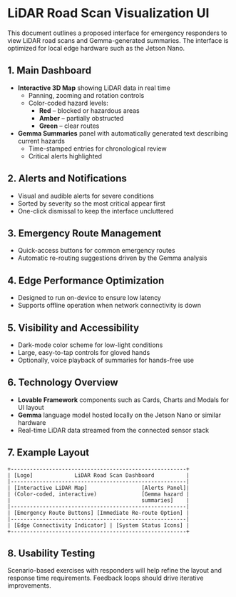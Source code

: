 # LiDAR Road Scan Visualization UI

This document outlines a proposed interface for emergency responders to view LiDAR road scans and Gemma-generated summaries. The interface is optimized for local edge hardware such as the Jetson Nano.

## 1. Main Dashboard

- **Interactive 3D Map** showing LiDAR data in real time
  - Panning, zooming and rotation controls
  - Color-coded hazard levels:
    - **Red** – blocked or hazardous areas
    - **Amber** – partially obstructed
    - **Green** – clear routes
- **Gemma Summaries** panel with automatically generated text describing current hazards
  - Time-stamped entries for chronological review
  - Critical alerts highlighted

## 2. Alerts and Notifications

- Visual and audible alerts for severe conditions
- Sorted by severity so the most critical appear first
- One-click dismissal to keep the interface uncluttered

## 3. Emergency Route Management

- Quick-access buttons for common emergency routes
- Automatic re-routing suggestions driven by the Gemma analysis

## 4. Edge Performance Optimization

- Designed to run on-device to ensure low latency
- Supports offline operation when network connectivity is down

## 5. Visibility and Accessibility

- Dark-mode color scheme for low-light conditions
- Large, easy-to-tap controls for gloved hands
- Optionally, voice playback of summaries for hands-free use

## 6. Technology Overview

- **Lovable Framework** components such as Cards, Charts and Modals for UI layout
- **Gemma** language model hosted locally on the Jetson Nano or similar hardware
- Real-time LiDAR data streamed from the connected sensor stack

## 7. Example Layout

```
+-------------------------------------------------------+
| [Logo]             LiDAR Road Scan Dashboard          |
|-------------------------------------------------------|
| [Interactive LiDAR Map]                 [Alerts Panel]|
| (Color-coded, interactive)              [Gemma hazard |
|                                         summaries]    |
|-------------------------------------------------------|
| [Emergency Route Buttons] [Immediate Re-route Option] |
|-------------------------------------------------------|
| [Edge Connectivity Indicator] | [System Status Icons] |
+-------------------------------------------------------+
```

## 8. Usability Testing

Scenario-based exercises with responders will help refine the layout and response time requirements. Feedback loops should drive iterative improvements.
